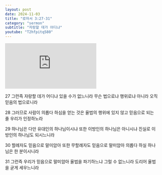 ```yaml
---
layout: post
date: 2024-11-03
title: "로마서 3:27-31"
category: "sermon"
subtitle: "자랑할 데가 어디냐"
youtube: "T2hfpitq580"
---
```


<div class="youtube margin-large">
    <iframe src="https://www.youtube.com/embed/T2hfpitq580" title="YouTube video player" frameborder="0" allow="accelerometer; autoplay; clipboard-write; encrypted-media; gyroscope; picture-in-picture; web-share" allowfullscreen></iframe>
</div>

27 그런즉 자랑할 데가 어디냐 있을 수가 없느니라 무슨 법으로냐 행위로냐 아니라 오직 믿음의 법으로니라

28 그러므로 사람이 의롭다 하심을 얻는 것은 율법의 행위에 있지 않고 믿음으로 되는 줄 우리가 인정하노라

29 하나님은 다만 유대인의 하나님이시냐 또한 이방인의 하나님은 아니시냐 진실로 이방인의 하나님도 되시느니라

30 할례자도 믿음으로 말미암아 또한 무할례자도 믿음으로 말미암아 의롭다 하실 하나님은 한 분이시니라

31 그런즉 우리가 믿음으로 말미암아 율법을 파기하느냐 그럴 수 없느니라 도리어 율법을 굳게 세우느니라

